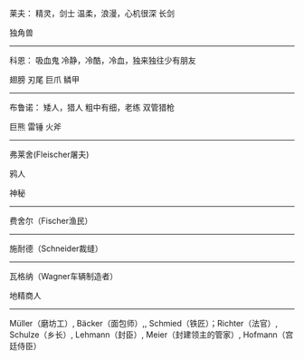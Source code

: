 莱夫：
精灵，剑士
温柔，浪漫，心机很深
长剑

独角兽

---

科恩：
吸血鬼
冷静，冷酷，冷血，独来独往少有朋友

翅膀
刃尾
巨爪
鳞甲

---


布鲁诺：
矮人，猎人
粗中有细，老练
双管猎枪

巨熊
雷锤
火斧

---

弗莱舍(Fleischer屠夫)

鸦人

神秘

---
费舍尔（Fischer渔民）



---
施耐德（Schneider裁缝）


---

瓦格纳（Wagner车辆制造者）

地精商人

---
 Müller（磨坊工）,  Bäcker（面包师）,, Schmied（铁匠）；Richter（法官）, Schulze（乡长）, Lehmann（封臣）, Meier（封建领主的管家）, Hofmann（宫廷侍臣）